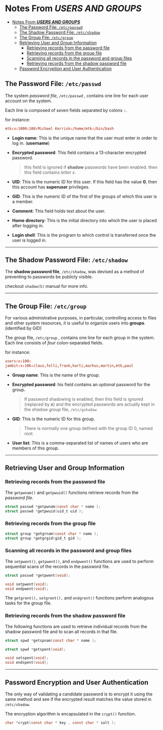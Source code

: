 # Notes From ***USERS AND GROUPS***

- [Notes From ***USERS AND GROUPS***](#notes-from-users-and-groups)
  - [The Password File: `/etc/passwd`](#the-password-file-etcpasswd)
  - [The Shadow Password File: `/etc/shadow`](#the-shadow-password-file-etcshadow)
  - [The Group File: `/etc/group`](#the-group-file-etcgroup)
  - [Retrieving User and Group Information](#retrieving-user-and-group-information)
    - [Retrieving records from the password file](#retrieving-records-from-the-password-file)
    - [Retrieving records from the group file](#retrieving-records-from-the-group-file)
    - [Scanning all records in the password and group files](#scanning-all-records-in-the-password-and-group-files)
    - [Retrieving records from the shadow password file](#retrieving-records-from-the-shadow-password-file)
  - [Password Encryption and User Authentication](#password-encryption-and-user-authentication)

## The Password File: `/etc/passwd`

The system *password file*, `/etc/passwd` , contains one line for each user account on the system.

Each line is composed of *seven* fields separated by colons `:`.

for instance:

```conf
mtk:x:1000:100:Michael Kerrisk:/home/mtk:/bin/bash
```

- **Login name**: This is the unique name that the user must enter in order to log in. (**username**)

- **Encrypted password**: This field contains a 13-character encrypted password.

    > this field is ignored if **shadow** passwords have been enabled. then this field contains *letter x*.
- **UID**: This is the numeric ID for this user. If this field has the value **0**, then this account has **superuser** privileges.

- **GID**: This is the numeric ID of the first of the groups of which this user is a member.

- **Comment**: This field holds text about the user.

- **Home directory**: This is the initial directory into which the user is placed after logging in.

- **Login shell**: This is the program to which control is transferred once the user is logged in.

---

## The Shadow Password File: `/etc/shadow`

The **shadow password file**, `/etc/shadow`, was devised as a method of preventing to passwords be publicly visible.

checkout `shadow(5)` manual for more info.

---

## The Group File: `/etc/group`

For various administrative purposes, in particular, controlling access to files and other system resources, it is useful to organize users into **groups**. (identified by GID)

The group file, `/etc/group` , contains one line for each group in the system. Each line consists of *four* colon-separated fields.

for instance:

```conf
users:x:100:
jambit:x:106:claus,felli,frank,harti,markus,martin,mtk,paul
```

- **Group name**: This is the name of the group.

- **Encrypted password**: his field contains an *optional* password for the group.
    > If password shadowing is enabled, then this field is ignored (replaced by **x**)  and the encrypted passwords are actually kept in the *shadow group* file, `/etc/gshadow`

- **GID**: This is the numeric ID for this group.
    > There is normally one group defined with the group ID 0, named *root*.

- **User list**: This is a comma-separated list of names of users who are members of this group.

---

## Retrieving User and Group Information

### Retrieving records from the password file

The `getpwnam()` and `getpwuid()` functions retrieve records from the *password file*.

```c
struct passwd *getpwnam(const char * name );
struct passwd *getpwuid(uid_t uid );
```

### Retrieving records from the group file

```c
struct group *getgrnam(const char * name );
struct group *getgrgid(gid_t gid );
```

### Scanning all records in the password and group files

The `setpwent()`, `getpwent()`, and `endpwent()` functions are used to perform sequential
scans of the records in the password file.

```c
struct passwd *getpwent(void);

void setpwent(void);
void endpwent(void);
```

The `getgrent(),` `setgrent(),` and `endgrent()` functions perform analogous tasks for
the group file.

### Retrieving records from the shadow password file

The following functions are used to retrieve individual records from the shadow password file and to scan all records in that file.

```c
struct spwd *getspnam(const char * name );

struct spwd *getspent(void);

void setspent(void);
void endspent(void);
```

---

## Password Encryption and User Authentication

The only way of validating a candidate password is to encrypt it using the same method and see if the encrypted result matches the value stored in `/etc/shadow`.

The encryption algorithm is encapsulated in the `crypt()` function.

```c
char *crypt(const char * key , const char * salt );
```